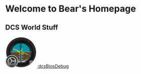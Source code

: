 # Welcome to Bear's Homepage



## DCS World Stuff


 [ ![App Icon](iconDebugSmall.png) dcsBiosDebug](https://github.com/tldBear/dcsBiosDebug)




